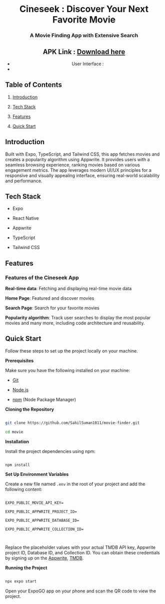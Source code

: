<div align="center">

  <br />

 # Cineseek : Discover Your Next Favorite Movie
   ###  A Movie Finding App with Extensive Search
   ## APK Link : [Download here](https://drive.google.com/file/d/1TLOhY16S1RSPNzKuJdbic_8BOoo6k-AS/view?usp=drivesdk)
   - User Interface :
   - 
   
</div>

## <a name="table">Table of Contents</a>

1. [Introduction](#introduction)

2. [Tech Stack](#tech-stack)

3. [Features](#features)

4. [Quick Start](#quick-start)

## <a name="introduction">Introduction</a>

Built with Expo, TypeScript, and Tailwind CSS, this app fetches movies and creates a popularity algorithm using Appwrite. It provides users with a seamless browsing experience, ranking movies based on various engagement metrics. The app leverages modern UI/UX principles for a responsive and visually appealing interface, ensuring real-world scalability and performance.


## <a name="tech-stack">Tech Stack</a>

- Expo

- React Native

- Appwrite

- TypeScript

- Tailwind CSS

## <a name="features">Features</a>

### Features of the Cineseek App 

**Real-time data**: Fetching and displaying real-time movie data

**Home Page**: Featured and discover movies

**Search Page**: Search for your favorite movies

**Popularity algorithm**: Track user searches to display the most popular movies and many more, including code architecture and reusability.

## <a name="quick-start">Quick Start</a>

Follow these steps to set up the project locally on your machine.

**Prerequisites**

Make sure you have the following installed on your machine:

- [Git](https://git-scm.com/)

- [Node.js](https://nodejs.org/en)

- [npm](https://www.npmjs.com/) (Node Package Manager)

**Cloning the Repository**

```bash

git clone https://github.com/SahilSuman1011/movie-finder.git

cd movie

```

**Installation**

Install the project dependencies using npm:

```bash

npm install

```

**Set Up Environment Variables**

Create a new file named `.env` in the root of your project and add the following content:

```env

EXPO_PUBLIC_MOVIE_API_KEY=

EXPO_PUBLIC_APPWRITE_PROJECT_ID=

EXPO_PUBLIC_APPWRITE_DATABASE_ID=

EXPO_PUBLIC_APPWRITE_COLLECTION_ID=



```

Replace the placeholder values with your actual TMDB API key, Appwrite project ID, Database ID, and Collection ID. You can obtain these credentials by signing up on the [Appwrite](https://cloud.appwrite.io/console/login), [TMDB](https://www.themoviedb.org/login).

**Running the Project**

```bash

npx expo start

```

Open your ExpoGO app on your phone and scan the QR code to view the project.
